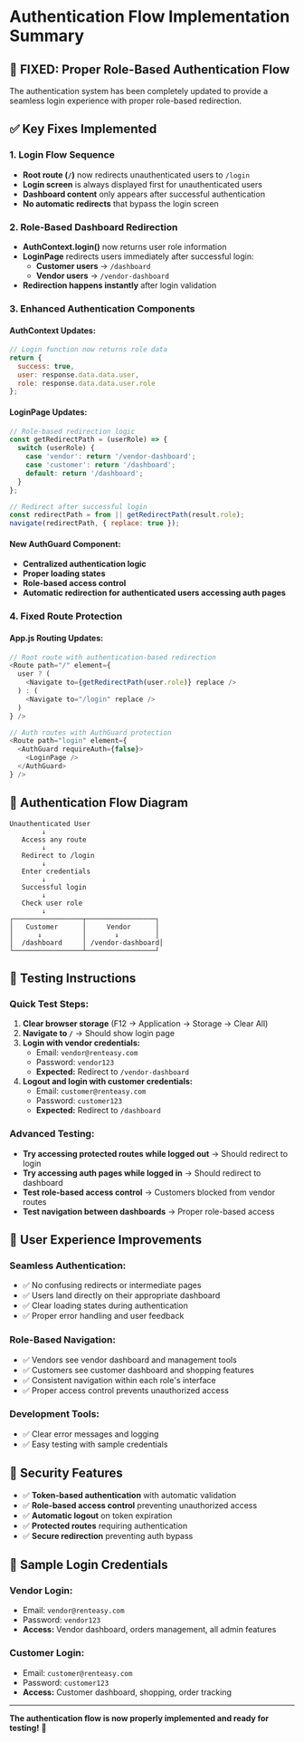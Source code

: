 # Authentication Flow Implementation Summary

## 🎯 **FIXED: Proper Role-Based Authentication Flow**

The authentication system has been completely updated to provide a seamless login experience with proper role-based redirection.

## ✅ **Key Fixes Implemented**

### 1. **Login Flow Sequence**
- **Root route (`/`)** now redirects unauthenticated users to `/login`
- **Login screen** is always displayed first for unauthenticated users
- **Dashboard content** only appears after successful authentication
- **No automatic redirects** that bypass the login screen

### 2. **Role-Based Dashboard Redirection**
- **AuthContext.login()** now returns user role information
- **LoginPage** redirects users immediately after successful login:
  - **Customer users** → `/dashboard`
  - **Vendor users** → `/vendor-dashboard`
- **Redirection happens instantly** after login validation

### 3. **Enhanced Authentication Components**

#### **AuthContext Updates:**
```javascript
// Login function now returns role data
return { 
  success: true, 
  user: response.data.data.user,
  role: response.data.data.user.role 
};
```

#### **LoginPage Updates:**
```javascript
// Role-based redirection logic
const getRedirectPath = (userRole) => {
  switch (userRole) {
    case 'vendor': return '/vendor-dashboard';
    case 'customer': return '/dashboard';
    default: return '/dashboard';
  }
};

// Redirect after successful login
const redirectPath = from || getRedirectPath(result.role);
navigate(redirectPath, { replace: true });
```

#### **New AuthGuard Component:**
- **Centralized authentication logic**
- **Proper loading states**
- **Role-based access control**
- **Automatic redirection for authenticated users accessing auth pages**

### 4. **Fixed Route Protection**

#### **App.js Routing Updates:**
```javascript
// Root route with authentication-based redirection
<Route path="/" element={
  user ? (
    <Navigate to={getRedirectPath(user.role)} replace />
  ) : (
    <Navigate to="/login" replace />
  )
} />

// Auth routes with AuthGuard protection
<Route path="login" element={
  <AuthGuard requireAuth={false}>
    <LoginPage />
  </AuthGuard>
} />
```

## 🔄 **Authentication Flow Diagram**

```
Unauthenticated User
        ↓
   Access any route
        ↓
   Redirect to /login
        ↓
   Enter credentials
        ↓
   Successful login
        ↓
   Check user role
        ↓
┌─────────────────┬─────────────────┐
│   Customer      │     Vendor      │
│      ↓          │       ↓         │
│  /dashboard     │ /vendor-dashboard│
└─────────────────┴─────────────────┘
```

## 🧪 **Testing Instructions**

### **Quick Test Steps:**
1. **Clear browser storage** (F12 → Application → Storage → Clear All)
2. **Navigate to `/`** → Should show login page
3. **Login with vendor credentials:**
   - Email: `vendor@renteasy.com`
   - Password: `vendor123`
   - **Expected:** Redirect to `/vendor-dashboard`
4. **Logout and login with customer credentials:**
   - Email: `customer@renteasy.com`
   - Password: `customer123`
   - **Expected:** Redirect to `/dashboard`

### **Advanced Testing:**
- **Try accessing protected routes while logged out** → Should redirect to login
- **Try accessing auth pages while logged in** → Should redirect to dashboard
- **Test role-based access control** → Customers blocked from vendor routes
- **Test navigation between dashboards** → Proper role-based access

## 🎨 **User Experience Improvements**

### **Seamless Authentication:**
- ✅ No confusing redirects or intermediate pages
- ✅ Users land directly on their appropriate dashboard
- ✅ Clear loading states during authentication
- ✅ Proper error handling and user feedback

### **Role-Based Navigation:**
- ✅ Vendors see vendor dashboard and management tools
- ✅ Customers see customer dashboard and shopping features
- ✅ Consistent navigation within each role's interface
- ✅ Proper access control prevents unauthorized access

### **Development Tools:**
- ✅ Clear error messages and logging
- ✅ Easy testing with sample credentials

## 🔐 **Security Features**

- ✅ **Token-based authentication** with automatic validation
- ✅ **Role-based access control** preventing unauthorized access
- ✅ **Automatic logout** on token expiration
- ✅ **Protected routes** requiring authentication
- ✅ **Secure redirection** preventing auth bypass

## 📱 **Sample Login Credentials**

### **Vendor Login:**
- Email: `vendor@renteasy.com`
- Password: `vendor123`
- **Access:** Vendor dashboard, orders management, all admin features

### **Customer Login:**
- Email: `customer@renteasy.com`
- Password: `customer123`
- **Access:** Customer dashboard, shopping, order tracking

---

**The authentication flow is now properly implemented and ready for testing!** 🚀
